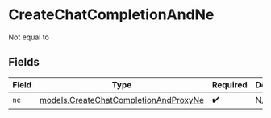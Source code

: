 # CreateChatCompletionAndNe

Not equal to


## Fields

| Field                                                                                | Type                                                                                 | Required                                                                             | Description                                                                          |
| ------------------------------------------------------------------------------------ | ------------------------------------------------------------------------------------ | ------------------------------------------------------------------------------------ | ------------------------------------------------------------------------------------ |
| `ne`                                                                                 | [models.CreateChatCompletionAndProxyNe](../models/createchatcompletionandproxyne.md) | :heavy_check_mark:                                                                   | N/A                                                                                  |